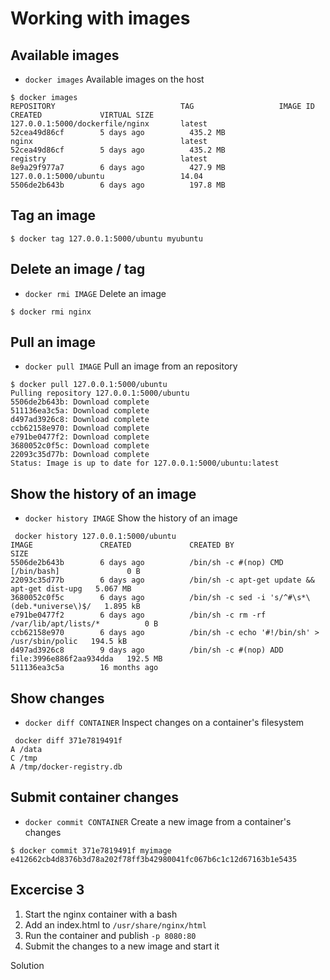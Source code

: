 # Working with images


## Available images
* `docker images` Available images on the host

```
$ docker images
REPOSITORY                            TAG                   IMAGE ID            CREATED             VIRTUAL SIZE
127.0.0.1:5000/dockerfile/nginx       latest                52cea49d86cf        5 days ago          435.2 MB
nginx                                 latest                52cea49d86cf        5 days ago          435.2 MB
registry                              latest                8e9a29f977a7        6 days ago          427.9 MB
127.0.0.1:5000/ubuntu                 14.04                 5506de2b643b        6 days ago          197.8 MB
```


## Tag an image

```
$ docker tag 127.0.0.1:5000/ubuntu myubuntu
```

## Delete an image / tag

* `docker rmi IMAGE` Delete an image

```
$ docker rmi nginx
```


## Pull an image

* `docker pull IMAGE` Pull an image from an repository

```
$ docker pull 127.0.0.1:5000/ubuntu
Pulling repository 127.0.0.1:5000/ubuntu
5506de2b643b: Download complete
511136ea3c5a: Download complete
d497ad3926c8: Download complete
ccb62158e970: Download complete
e791be0477f2: Download complete
3680052c0f5c: Download complete
22093c35d77b: Download complete
Status: Image is up to date for 127.0.0.1:5000/ubuntu:latest
```


## Show the history of an image

* `docker history IMAGE` Show the history of an image

```
 docker history 127.0.0.1:5000/ubuntu
IMAGE               CREATED             CREATED BY                                      SIZE
5506de2b643b        6 days ago          /bin/sh -c #(nop) CMD [/bin/bash]               0 B
22093c35d77b        6 days ago          /bin/sh -c apt-get update && apt-get dist-upg   5.067 MB
3680052c0f5c        6 days ago          /bin/sh -c sed -i 's/^#\s*\(deb.*universe\)$/   1.895 kB
e791be0477f2        6 days ago          /bin/sh -c rm -rf /var/lib/apt/lists/*          0 B
ccb62158e970        6 days ago          /bin/sh -c echo '#!/bin/sh' > /usr/sbin/polic   194.5 kB
d497ad3926c8        9 days ago          /bin/sh -c #(nop) ADD file:3996e886f2aa934dda   192.5 MB
511136ea3c5a        16 months ago
```


## Show changes
* `docker diff CONTAINER` Inspect changes on a container's filesystem
```
 docker diff 371e7819491f
A /data
C /tmp
A /tmp/docker-registry.db
```


## Submit container changes
* `docker commit CONTAINER` Create a new image from a container's changes

```
$ docker commit 371e7819491f myimage
e412662cb4d8376b3d78a202f78ff3b42980041fc067b6c1c12d67163b1e5435
```


## Excercise 3
1. Start the nginx container with a bash
2. Add an index.html to `/usr/share/nginx/html`
3. Run the container and publish `-p 8080:80`
4. Submit the changes to a new image and start it

Solution
<!--
$ docker create --name mynginx -p 8080:80 nginx
$ docker start -i mynginx
# browse to localhost:8080
# keep running open new terminal
$ docker exec -it mynginx /bin/bash
$ echo hello wjax > /usr/share/nginx/html/index.html
# browse to localhost:8080
$ docker diff mynginx
# make image
$ docker commit mynginx wjaxnginx
$ docker images
$ docker run -p 8080:80 wjaxnginx

$ docker ps -a
$ docker diff 39005338b8d1
-->




